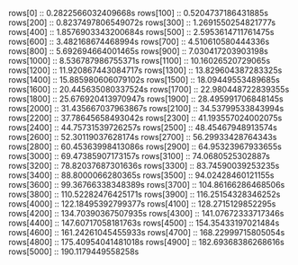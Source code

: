 rows[0] :: 0.2822566032409668s
rows[100] :: 0.5204737186431885s
rows[200] :: 0.8237497806549072s
rows[300] :: 1.2691550254821777s
rows[400] :: 1.8576903343200684s
rows[500] :: 2.5953614711761475s
rows[600] :: 3.482168674468994s
rows[700] :: 4.510610580444336s
rows[800] :: 5.692694664001465s
rows[900] :: 7.030417203903198s
rows[1000] :: 8.536787986755371s
rows[1100] :: 10.16026520729065s
rows[1200] :: 11.920867443084717s
rows[1300] :: 13.829604387283325s
rows[1400] :: 15.885980606079102s
rows[1500] :: 18.09449553489685s
rows[1600] :: 20.445635080337524s
rows[1700] :: 22.980448722839355s
rows[1800] :: 25.676920413970947s
rows[1900] :: 28.495991706848145s
rows[2000] :: 31.435667037963867s
rows[2100] :: 34.53799533843994s
rows[2200] :: 37.78645658493042s
rows[2300] :: 41.193557024002075s
rows[2400] :: 44.75731539726257s
rows[2500] :: 48.45467948913574s
rows[2600] :: 52.30119037628174s
rows[2700] :: 56.29933428764343s
rows[2800] :: 60.45363998413086s
rows[2900] :: 64.95323967933655s
rows[3000] :: 69.47385907173157s
rows[3100] :: 74.0680525302887s
rows[3200] :: 78.82037687301636s
rows[3300] :: 83.74590039253235s
rows[3400] :: 88.8000066280365s
rows[3500] :: 94.02428460121155s
rows[3600] :: 99.36766338348389s
rows[3700] :: 104.86166286468506s
rows[3800] :: 110.52282476425171s
rows[3900] :: 116.25154328346252s
rows[4000] :: 122.18495392799377s
rows[4100] :: 128.2715129852295s
rows[4200] :: 134.70390367507935s
rows[4300] :: 141.07672333717346s
rows[4400] :: 147.60717058181763s
rows[4500] :: 154.35433197021484s
rows[4600] :: 161.24261045455933s
rows[4700] :: 168.22999715805054s
rows[4800] :: 175.40954041481018s
rows[4900] :: 182.69368386268616s
rows[5000] :: 190.1179449558258s
